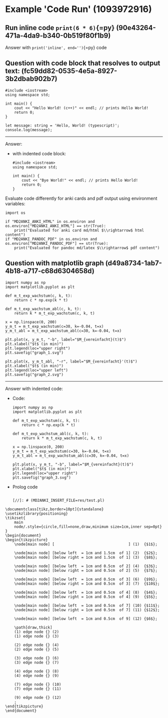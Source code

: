 # Example 'Code Run' (1093972916)

## Run inline code `print(6 * 6)`{=py} (90e43264-471a-4da9-b340-0b519f80f1b9)

Answer with `print('inline', end='')`{=py} code

## Question with code block that resolves to output text: (fc59dd82-0535-4e5a-8927-3b2dbab902b7)

```{=cpp}
#include <iostream>
using namespace std;

int main() {
	cout << "Hello World! (c++)" << endl; // prints Hello World!
	return 0;
}
```

```{=ts}
let message: string = 'Hello, World! (typescript)';
console.log(message);
```

---

Answer:

- with indented code block:

  ```{=cpp}
  #include <iostream>
  using namespace std;

  int main() {
      cout << "Bye World!" << endl; // prints Hello World!
      return 0;
  }
  ```

Evaluate code differently for anki cards and pdf output using environment variables:

```{=py}
import os

if "MD2ANKI_ANKI_HTML" in os.environ and os.environ["MD2ANKI_ANKI_HTML"] == str(True):
    print("Evaluated for anki card md/html $\\rightarrow$ html content")
if "MD2ANKI_PANDOC_PDF" in os.environ and os.environ["MD2ANKI_PANDOC_PDF"] == str(True):
    print("Evaluated for pandoc md/latex $\\rightarrow$ pdf content")
```

## Question with matplotlib graph (d49a8734-1ab7-4b18-a717-c68d6304658d)

```{=py}
import numpy as np
import matplotlib.pyplot as plt

def m_t_exp_wachstum(c, k, t):
    return c * np.exp(k * t)

def m_t_exp_wachstum_abl(c, k, t):
    return k * m_t_exp_wachstum(c, k, t)

x = np.linspace(0, 200)
y_m_t = m_t_exp_wachstum(c=30, k=-0.04, t=x)
y_m_t_abl = m_t_exp_wachstum_abl(c=30, k=-0.04, t=x)

plt.plot(x, y_m_t, "-b", label="$M_{vereinfacht}(t)$")
plt.xlabel("$t$ (in min)")
plt.legend(loc="upper right")
plt.savefig("graph_1.svg")

plt.plot(x, y_m_t_abl, "-r", label="$M_{vereinfacht}'(t)$")
plt.xlabel("$t$ (in min)")
plt.legend(loc="upper left")
plt.savefig("graph_2.svg")
```

---

Answer with indented code:

- Code:

  ```{=py}
  import numpy as np
  import matplotlib.pyplot as plt

  def m_t_exp_wachstum(c, k, t):
      return c * np.exp(k * t)

  def m_t_exp_wachstum_abl(c, k, t):
      return k * m_t_exp_wachstum(c, k, t)

  x = np.linspace(0, 200)
  y_m_t = m_t_exp_wachstum(c=30, k=-0.04, t=x)
  y_m_t_abl = m_t_exp_wachstum_abl(c=30, k=-0.04, t=x)

  plt.plot(x, y_m_t, "-b", label="$M_{vereinfacht}(t)$")
  plt.xlabel("$t$ (in min)")
  plt.legend(loc="upper right")
  plt.savefig("graph_3.svg")
  ```

- Prolog code

  ```{=pl}

  [//]: # (MD2ANKI_INSERT_FILE=res/test.pl)

  ```

```{=latex}
\documentclass[tikz,border=10pt]{standalone}
\usetikzlibrary{positioning}
\tikzset{
    main
    node/.style={circle,fill=none,draw,minimum size=1cm,inner sep=0pt}
}
\begin{document}
\begin{tikzpicture}
    \node[main node] [                                 ] (1)  {$1$};

    \node[main node] [below left  = 1cm and 1.5cm  of 1] (2)  {$2$};
    \node[main node] [below right = 1cm and 1.5cm  of 1] (3)  {$8$};

    \node[main node] [below left  = 1cm and 0.5cm  of 2] (4)  {$3$};
    \node[main node] [below right = 1cm and 0.5cm  of 2] (5)  {$7$};

    \node[main node] [below left  = 1cm and 0.5cm  of 3] (6)  {$9$};
    \node[main node] [below right = 1cm and 0.5cm  of 3] (7)  {$10$};

    \node[main node] [below left  = 1cm and 0.5cm  of 4] (8)  {$4$};
    \node[main node] [below right = 1cm and 0.5cm  of 4] (9)  {$5$};

    \node[main node] [below left  = 1cm and 0.5cm  of 7] (10) {$11$};
    \node[main node] [below right = 1cm and 0.5cm  of 7] (11) {$12$};

    \node[main node] [below left  = 1cm and 0.5cm  of 9] (12) {$6$};

    \path[draw,thick]
    (1) edge node {} (2)
    (1) edge node {} (3)

    (2) edge node {} (4)
    (2) edge node {} (5)

    (3) edge node {} (6)
    (3) edge node {} (7)

    (4) edge node {} (8)
    (4) edge node {} (9)

    (7) edge node {} (10)
    (7) edge node {} (11)

    (9) edge node {} (12)
    ;
\end{tikzpicture}
\end{document}
```
